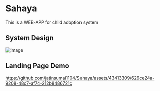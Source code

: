 # Sahaya
This is a WEB-APP for child adoption system

## System Design
![image](https://user-images.githubusercontent.com/43413309/141051526-7c6a45b7-77ce-461b-8cc1-35f916602d66.png)

## Landing Page Demo
https://github.com/jatinsumai1104/Sahaya/assets/43413309/629ce24a-9208-48c7-af74-212b8486721c

